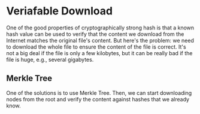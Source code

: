 # Veriafable Download

One of the good properties of cryptographically strong hash is that a known hash value can be used to verify that the content we download from the Internet matches the original file's content. But here's the problem: we need to download the whole file to ensure the content of the file is correct. It's not a big deal if the file is only a few kilobytes, but it can be really bad if the file is huge, e.g., several gigabytes. 

## Merkle Tree

One of the solutions is to use Merkle Tree. Then, we can start downloading nodes from the root and verify the content against hashes that we already know.
